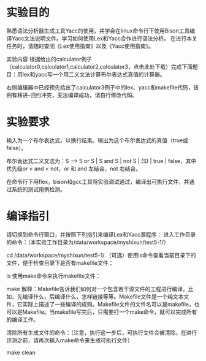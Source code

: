 # 实验目的
熟悉语法分析器生成工具Yacc的使用，并学会在linux命令行下使用Bison工具编译Yacc文法说明文件。学习如何使用Lex和Yacc合作进行语法分析。
在进行本关任务时，请随时查阅《Lex使用指南》以及《Yacc使用指南》。

实验内容
根据给出的calculator例子（calculator0,calculator1,calculator2,calculator3，点击此处下载）完成下面题目：用lex和yacc写一个用二义文法计算布尔表达式真值的计算器。

右侧编辑器中已经预先给出了calculator3例子中的lex、yacc和makefile代码，该例有移进-归约冲突，无法编译成功，请自行修改代码。


# 实验要求
输入为一个布尔表达式，以换行结束。输出为这个布尔表达式的真值（true或false）。

布尔表达式二义文法为：S –> S or S | S and S | not S | (S) | true | false，其中优先级or < and < not，or 和 and 左结合，not 右结合。

在命令行下用flex，bison和gcc工具将实验调试通过，编译出可执行文件，并通过系统的测试用例检测。

# 编译指引
请切换到命令行窗口，并按照下列指引来编译Lex和Yacc源程序：
进入工作目录的命令：（本实验工作目录为/data/workspace/myshixun/test5-1/）

cd /data/workspace/myshixun/test5-1/
（可选）使用ls命令查看当前目录下的文件，便于检查目录下是否有makefile文件：

ls
使用make命令来执行makefile文件：

make
解释：Makefile告诉我们如何对一个包含若干源文件的工程进行编译，比如，先编译什么，后编译什么，怎样链接等等。Makefile文件是一个纯文本文件，它实际上描述了一些编译的规则。Makefile文件的文件名可以是makefile，也可以是Makefile。当makefile写完后，只需要打一个make命令，就可以完成所有的编译工作。

清除所有生成文件的命令：（注意，执行这一步后，可执行文件会被清除。在进行评测之前，请再次输入make命令来生成可执行文件）

make clean
